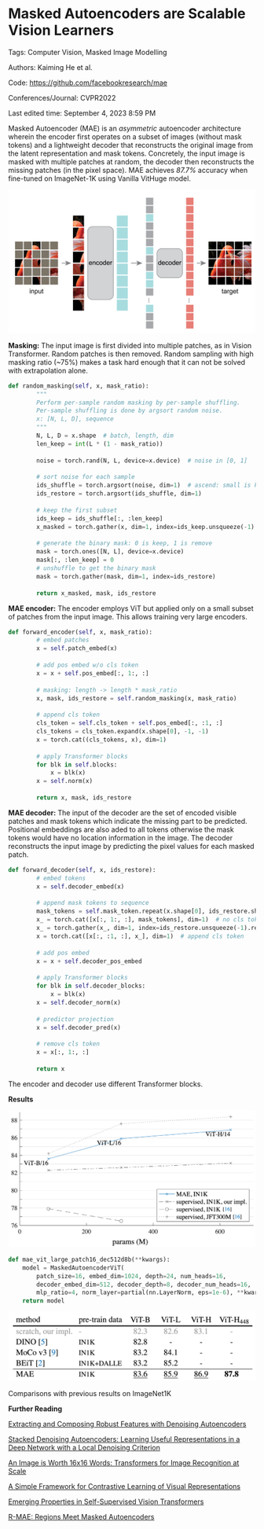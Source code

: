 # Masked Autoencoders are Scalable Vision Learners

Tags: Computer Vision, Masked Image Modelling

Authors: Kaiming He et al.

Code: <https://github.com/facebookresearch/mae>

Conferences/Journal: CVPR2022

Last edited time: September 4, 2023 8:59 PM

Masked Autoencoder (MAE) is an *asymmetric* autoencoder architecture wherein the encoder first operates on a subset of images (without mask tokens) and a lightweight decoder that reconstructs the original image from the latent representation and mask tokens. Concretely, the input image is masked with multiple patches at random, the decoder then reconstructs the missing patches (in the pixel space). MAE achieves *87.7%* accuracy when fine-tuned on ImageNet-1K using Vanilla VitHuge model.

![MAE architecture](Masked%20Autoencoders%20are%20Scalable%20Vision%20Learners%20ecac19f34caf47cebb9e1b43c54b9b76/Screen_Shot_2023-09-04_at_19.56.56.png)

**Masking:** The input image is first divided into multiple patches, as in Vision Transformer. Random patches is then removed. Random sampling with high masking ratio (\~75%) makes a task hard enough that it can not be solved with extrapolation alone.

``` python
def random_masking(self, x, mask_ratio):
        """
        Perform per-sample random masking by per-sample shuffling.
        Per-sample shuffling is done by argsort random noise.
        x: [N, L, D], sequence
        """
        N, L, D = x.shape  # batch, length, dim
        len_keep = int(L * (1 - mask_ratio))
        
        noise = torch.rand(N, L, device=x.device)  # noise in [0, 1]
        
        # sort noise for each sample
        ids_shuffle = torch.argsort(noise, dim=1)  # ascend: small is keep, large is remove
        ids_restore = torch.argsort(ids_shuffle, dim=1)

        # keep the first subset
        ids_keep = ids_shuffle[:, :len_keep]
        x_masked = torch.gather(x, dim=1, index=ids_keep.unsqueeze(-1).repeat(1, 1, D))

        # generate the binary mask: 0 is keep, 1 is remove
        mask = torch.ones([N, L], device=x.device)
        mask[:, :len_keep] = 0
        # unshuffle to get the binary mask
        mask = torch.gather(mask, dim=1, index=ids_restore)

        return x_masked, mask, ids_restore
```

**MAE encoder:** The encoder employs ViT but applied only on a small subset of patches from the input image. This allows training very large encoders.

``` python
def forward_encoder(self, x, mask_ratio):
        # embed patches
        x = self.patch_embed(x)

        # add pos embed w/o cls token
        x = x + self.pos_embed[:, 1:, :]

        # masking: length -> length * mask_ratio
        x, mask, ids_restore = self.random_masking(x, mask_ratio)

        # append cls token
        cls_token = self.cls_token + self.pos_embed[:, :1, :]
        cls_tokens = cls_token.expand(x.shape[0], -1, -1)
        x = torch.cat((cls_tokens, x), dim=1)

        # apply Transformer blocks
        for blk in self.blocks:
            x = blk(x)
        x = self.norm(x)

        return x, mask, ids_restore
```

**MAE decoder:** The input of the decoder are the set of encoded visible patches and mask tokens which indicate the missing part to be predicted. Positional embeddings are also aded to all tokens otherwise the mask tokens would have no location information in the image. The decoder reconstructs the input image by predicting the pixel values for each masked patch.

``` python
def forward_decoder(self, x, ids_restore):
        # embed tokens
        x = self.decoder_embed(x)

        # append mask tokens to sequence
        mask_tokens = self.mask_token.repeat(x.shape[0], ids_restore.shape[1] + 1 - x.shape[1], 1)
        x_ = torch.cat([x[:, 1:, :], mask_tokens], dim=1)  # no cls token
        x_ = torch.gather(x_, dim=1, index=ids_restore.unsqueeze(-1).repeat(1, 1, x.shape[2]))  # unshuffle
        x = torch.cat([x[:, :1, :], x_], dim=1)  # append cls token

        # add pos embed
        x = x + self.decoder_pos_embed

        # apply Transformer blocks
        for blk in self.decoder_blocks:
            x = blk(x)
        x = self.decoder_norm(x)

        # predictor projection
        x = self.decoder_pred(x)

        # remove cls token
        x = x[:, 1:, :]

        return x
```

The encoder and decoder use different Transformer blocks.

**Results**

![](Masked%20Autoencoders%20are%20Scalable%20Vision%20Learners%20ecac19f34caf47cebb9e1b43c54b9b76/Screen_Shot_2023-09-04_at_20.40.49.png)

``` python
def mae_vit_large_patch16_dec512d8b(**kwargs):
    model = MaskedAutoencoderViT(
        patch_size=16, embed_dim=1024, depth=24, num_heads=16,
        decoder_embed_dim=512, decoder_depth=8, decoder_num_heads=16,
        mlp_ratio=4, norm_layer=partial(nn.LayerNorm, eps=1e-6), **kwargs)
    return model
```

![Comparisons with previous results on ImageNet1K](Masked%20Autoencoders%20are%20Scalable%20Vision%20Learners%20ecac19f34caf47cebb9e1b43c54b9b76/Screen_Shot_2023-09-04_at_20.41.17.png)

Comparisons with previous results on ImageNet1K

**Further Reading**

[Extracting and Composing Robust Features with Denoising Autoencoders](https://www.cs.toronto.edu/~larocheh/publications/icml-2008-denoising-autoencoders.pdf)

[Stacked Denoising Autoencoders: Learning Useful Representations in a Deep Network with a Local Denoising Criterion](https://www.jmlr.org/papers/volume11/vincent10a/vincent10a.pdf)

[An Image is Worth 16x16 Words: Transformers for Image Recognition at Scale](https://arxiv.org/pdf/2010.11929.pdf)

[A Simple Framework for Contrastive Learning of Visual Representations](https://arxiv.org/pdf/2002.05709.pdf)

[Emerging Properties in Self-Supervised Vision Transformers](https://arxiv.org/pdf/2104.14294.pdf)

[R-MAE: Regions Meet Masked Autoencoders](https://arxiv.org/abs/2306.05411)
